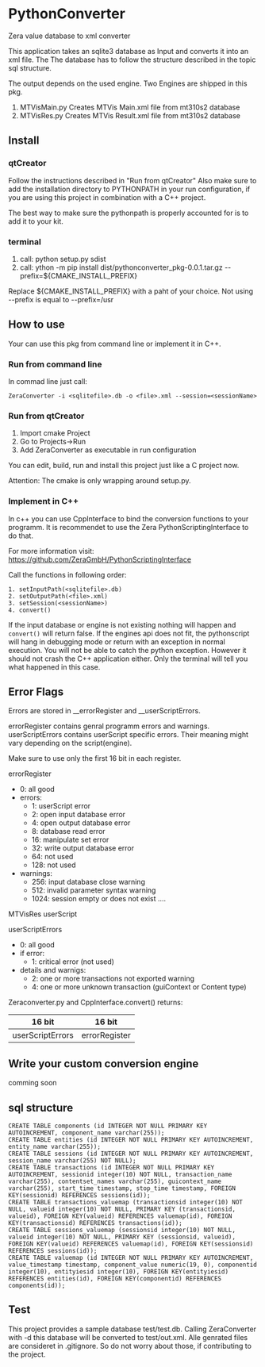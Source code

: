 # PythonConverter
Zera value database to xml converter

This application takes an sqlite3 database as Input and converts it into an 
xml file. The The database has to follow the structure described in 
the topic sql structure.

The output depends on the used engine. Two Engines are shipped in this pkg.
1. MTVisMain.py
Creates MTVis Main.xml file from mt310s2 database
2. MTVisRes.py
Creates MTVis Result.xml file from mt310s2 database

## Install 

### qtCreator

Follow  the instructions described in "Run from qtCreator"
Also make sure to add the installation directory to PYTHONPATH in your run configuration, if you are using this project
in combination with a C++ project.

The best way to make sure the pythonpath is properly accounted for is to add it to your kit.

### terminal

1. call: python setup.py sdist
2. call: ython -m pip install dist/pythonconverter_pkg-0.0.1.tar.gz --prefix=${CMAKE_INSTALL_PREFIX}

Replace ${CMAKE_INSTALL_PREFIX} with a paht of your choice. Not using --prefix is equal to
--prefix=/usr

## How to use

Your can use this pkg from command line or implement it in C++.

### Run from command line

In commad line just call:

```
ZeraConverter -i <sqlitefile>.db -o <file>.xml --session=<sessionName>
```

### Run from qtCreator

1. Import cmake Project
2. Go to Projects->Run
3. Add ZeraConverter as executable in run configuration

You can edit, build, run and install this project just like a C project now.

Attention: The cmake is only wrapping around setup.py.

### Implement in C++

In c++ you can use CppInterface to bind the conversion functions to your programm.
It is recommendet to use the Zera PythonScriptingInterface to do that.

For more information visit: https://github.com/ZeraGmbH/PythonScriptingInterface

Call the functions in following order:
```
1. setInputPath(<sqlitefile>.db)
2. setOutputPath(<file>.xml)
3. setSession(<sessionName>)
4. convert()
```
If the input database or engine is not existing nothing will happen and ```convert()``` will return false.
If the engines api does not fit, the pythonscript will hang in debugging mode or return with an exception 
in normal execution. You will not be able to catch the python exception. However it should not crash 
the C++ application either. Only the terminal will tell you what happened in this case.

## Error Flags

Errors are stored in __errorRegister and __userScriptErrors. 

errorRegister contains genral programm errors and warnings.
userScriptErrors contains userScript specific errors. Their 
meaning might vary depending on the script(engine).

Make sure to use only the first 16 bit in each register.

errorRegister
   - 0: all good
- errors:
   - 1: userScript error
   - 2: open input database error
   - 4: open output database error
   - 8: database read error
   - 16: manipulate set error
   - 32: write output database error
   - 64: not used
   - 128: not used
- warnings:
   - 256: input database close warning
   - 512: invalid parameter syntax warning
   - 1024: session empty or does not exist
    ....

MTVisRes userScript

userScriptErrors
  - 0: all good
- if error:
  - 1: critical error (not used)
- details and warnigs:
  - 2: one or more transactions not exported warning
  - 4: one or more unknown transaction (guiContext or Content type)


Zeraconverter.py and CppInterface.convert() returns: 

|16 bit| 16 bit |
|------|--------|
|userScriptErrors|errorRegister|

## Write your custom conversion engine

comming soon

## sql structure

```
CREATE TABLE components (id INTEGER NOT NULL PRIMARY KEY AUTOINCREMENT, component_name varchar(255));
CREATE TABLE entities (id INTEGER NOT NULL PRIMARY KEY AUTOINCREMENT, entity_name varchar(255));
CREATE TABLE sessions (id INTEGER NOT NULL PRIMARY KEY AUTOINCREMENT, session_name varchar(255) NOT NULL);
CREATE TABLE transactions (id INTEGER NOT NULL PRIMARY KEY AUTOINCREMENT, sessionid integer(10) NOT NULL, transaction_name varchar(255), contentset_names varchar(255), guicontext_name varchar(255), start_time timestamp, stop_time timestamp, FOREIGN KEY(sessionid) REFERENCES sessions(id));
CREATE TABLE transactions_valuemap (transactionsid integer(10) NOT NULL, valueid integer(10) NOT NULL, PRIMARY KEY (transactionsid, valueid), FOREIGN KEY(valueid) REFERENCES valuemap(id), FOREIGN KEY(transactionsid) REFERENCES transactions(id));
CREATE TABLE sessions_valuemap (sessionsid integer(10) NOT NULL, valueid integer(10) NOT NULL, PRIMARY KEY (sessionsid, valueid), FOREIGN KEY(valueid) REFERENCES valuemap(id), FOREIGN KEY(sessionsid) REFERENCES sessions(id));
CREATE TABLE valuemap (id INTEGER NOT NULL PRIMARY KEY AUTOINCREMENT, value_timestamp timestamp, component_value numeric(19, 0), componentid integer(10), entityiesid integer(10), FOREIGN KEY(entityiesid) REFERENCES entities(id), FOREIGN KEY(componentid) REFERENCES components(id));
```

## Test

This project provides a sample database test/test.db. Calling ZeraConverter with -d this database will be converted to test/out.xml.
Alle genrated files are consideret in .gitignore. So do not worry about those, if contributing to the project.

